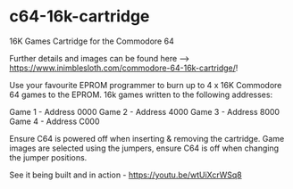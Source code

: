 # c64-16k-cartridge
16K Games Cartridge for the Commodore 64


Further details and images can be found here --> https://www.inimblesloth.com/commodore-64-16k-cartridge/!

Use your favourite EPROM programmer to burn up to 4 x 16K Commodore 64 games to the EPROM.
16k games written to the following addresses:

Game 1 - Address 0000
Game 2 - Address 4000
Game 3 - Address 8000
Game 4 - Address C000


Ensure C64 is powered off when inserting & removing the cartridge.
Game images are selected using the jumpers, ensure C64 is off when changing the jumper positions.

See it being built and in action - https://youtu.be/wtUiXcrWSq8
